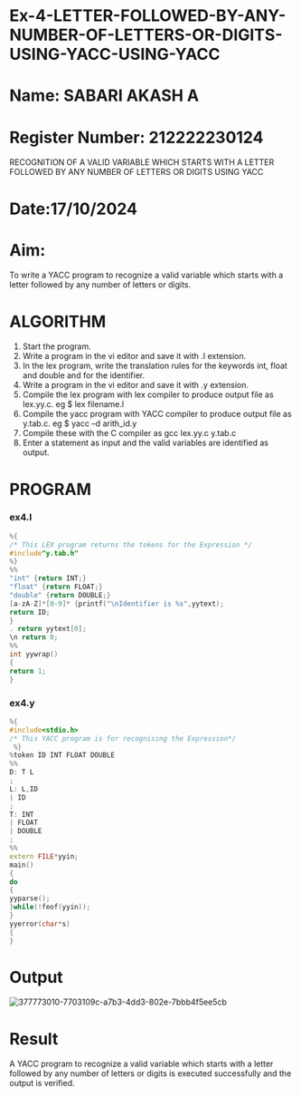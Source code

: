 # Ex-4-LETTER-FOLLOWED-BY-ANY-NUMBER-OF-LETTERS-OR-DIGITS-USING-YACC-USING-YACC
# Name: SABARI AKASH A
# Register Number: 212222230124
RECOGNITION OF A VALID VARIABLE WHICH STARTS WITH A LETTER FOLLOWED BY ANY NUMBER OF LETTERS OR DIGITS USING YACC
# Date:17/10/2024
# Aim:
To write a YACC program to recognize a valid variable which starts with a letter followed by any number of letters or digits.
# ALGORITHM
1.	Start the program.
2.	Write a program in the vi editor and save it with .l extension.
3.	In the lex program, write the translation rules for the keywords int, float and double and for the identifier.
4.	Write a program in the vi editor and save it with .y extension.
5.	Compile the lex program with lex compiler to produce output file as lex.yy.c. eg $ lex filename.l
6.	Compile the yacc program with YACC compiler to produce output file as y.tab.c. eg $ yacc –d arith_id.y
7.	Compile these with the C compiler as gcc lex.yy.c y.tab.c
8.	Enter a statement as input and the valid variables are identified as output.
# PROGRAM
### ex4.l
```CPP
%{
/* This LEX program returns the tokens for the Expression */
#include"y.tab.h"
%}
%%
"int" {return INT;}
"float" {return FLOAT;}
"double" {return DOUBLE;}
[a-zA-Z]*[0-9]* {printf("\nIdentifier is %s",yytext);
return ID;
}
. return yytext[0];
\n return 0;
%%
int yywrap()
{
return 1;
}
```
### ex4.y
```CPP
%{
#include<stdio.h>
/* This YACC program is for recognising the Expression*/
 %}
%token ID INT FLOAT DOUBLE
%%
D: T L
;
L: L,ID
| ID
;
T: INT
| FLOAT
| DOUBLE
;
%%
extern FILE*yyin;
main()
{
do
{
yyparse();
}while(!feof(yyin));
}
yyerror(char*s)
{
}
```
# Output
![377773010-7703109c-a7b3-4dd3-802e-7bbb4f5ee5cb](https://github.com/user-attachments/assets/11d660ce-8876-4cf1-9e14-41492aec563a)


# Result
A YACC program to recognize a valid variable which starts with a letter followed by any number of letters or digits is executed successfully and the output is verified.
